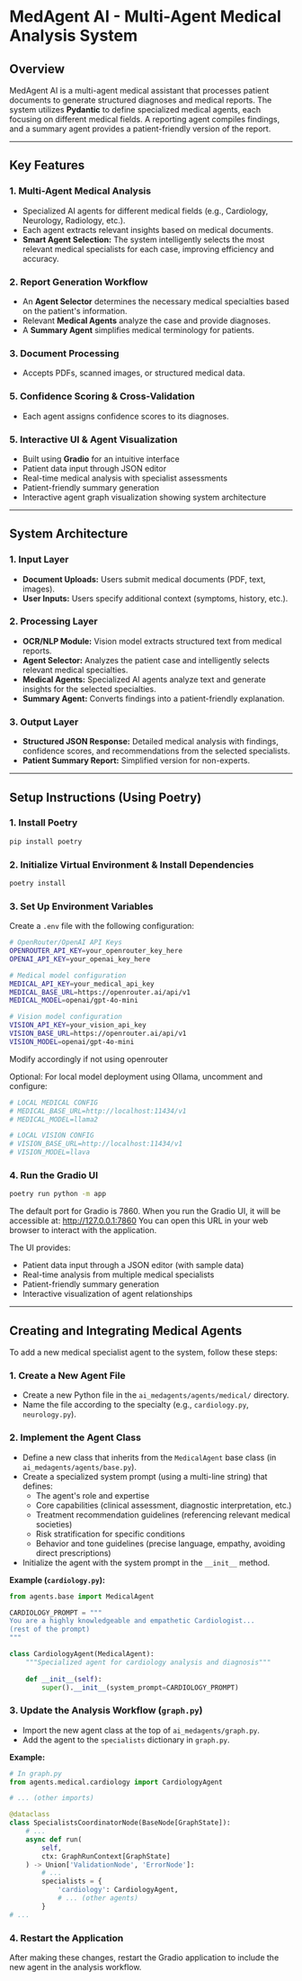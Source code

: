 # **MedAgent AI - Multi-Agent Medical Analysis System**

## **Overview**
MedAgent AI is a multi-agent medical assistant that processes patient documents to generate structured diagnoses and medical reports. The system utilizes **Pydantic** to define specialized medical agents, each focusing on different medical fields. A reporting agent compiles findings, and a summary agent provides a patient-friendly version of the report.

---

## **Key Features**

### **1. Multi-Agent Medical Analysis**
- Specialized AI agents for different medical fields (e.g., Cardiology, Neurology, Radiology, etc.).
- Each agent extracts relevant insights based on medical documents.
- **Smart Agent Selection:** The system intelligently selects the most relevant medical specialists for each case, improving efficiency and accuracy.

### **2. Report Generation Workflow**
- An **Agent Selector** determines the necessary medical specialties based on the patient's information.
- Relevant **Medical Agents** analyze the case and provide diagnoses.
- A **Summary Agent** simplifies medical terminology for patients.

### **3. Document Processing**
- Accepts PDFs, scanned images, or structured medical data.

### **5. Confidence Scoring & Cross-Validation**
- Each agent assigns confidence scores to its diagnoses.

### **5. Interactive UI & Agent Visualization**
- Built using **Gradio** for an intuitive interface
- Patient data input through JSON editor
- Real-time medical analysis with specialist assessments
- Patient-friendly summary generation
- Interactive agent graph visualization showing system architecture

---

## **System Architecture**

### **1. Input Layer**
- **Document Uploads:** Users submit medical documents (PDF, text, images).
- **User Inputs:** Users specify additional context (symptoms, history, etc.).

### **2. Processing Layer**
- **OCR/NLP Module:** Vision model extracts structured text from medical reports.
- **Agent Selector:** Analyzes the patient case and intelligently selects relevant medical specialties.
- **Medical Agents:** Specialized AI agents analyze text and generate insights for the selected specialties.
- **Summary Agent:** Converts findings into a patient-friendly explanation.

### **3. Output Layer**
- **Structured JSON Response:** Detailed medical analysis with findings, confidence scores, and recommendations from the selected specialists.
- **Patient Summary Report:** Simplified version for non-experts.

---

## **Setup Instructions (Using Poetry)**

### **1. Install Poetry**
```sh
pip install poetry
```

### **2. Initialize Virtual Environment & Install Dependencies**
```sh
poetry install
```

### **3. Set Up Environment Variables**
Create a `.env` file with the following configuration:

```sh
# OpenRouter/OpenAI API Keys
OPENROUTER_API_KEY=your_openrouter_key_here
OPENAI_API_KEY=your_openai_key_here

# Medical model configuration
MEDICAL_API_KEY=your_medical_api_key
MEDICAL_BASE_URL=https://openrouter.ai/api/v1
MEDICAL_MODEL=openai/gpt-4o-mini

# Vision model configuration
VISION_API_KEY=your_vision_api_key
VISION_BASE_URL=https://openrouter.ai/api/v1    
VISION_MODEL=openai/gpt-4o-mini
```

Modify accordingly if not using openrouter

Optional: For local model deployment using Ollama, uncomment and configure:
```sh
# LOCAL MEDICAL CONFIG
# MEDICAL_BASE_URL=http://localhost:11434/v1
# MEDICAL_MODEL=llama2

# LOCAL VISION CONFIG
# VISION_BASE_URL=http://localhost:11434/v1
# VISION_MODEL=llava
```

### **4. Run the Gradio UI**
```sh
poetry run python -m app
```

The default port for Gradio is 7860. When you run the Gradio UI, it will be accessible at: http://127.0.0.1:7860
You can open this URL in your web browser to interact with the application.

The UI provides:
- Patient data input through a JSON editor (with sample data)
- Real-time analysis from multiple medical specialists
- Patient-friendly summary generation
- Interactive visualization of agent relationships

---

## **Creating and Integrating Medical Agents**

To add a new medical specialist agent to the system, follow these steps:

### **1. Create a New Agent File**
- Create a new Python file in the `ai_medagents/agents/medical/` directory.
- Name the file according to the specialty (e.g., `cardiology.py`, `neurology.py`).

### **2. Implement the Agent Class**
- Define a new class that inherits from the `MedicalAgent` base class (in `ai_medagents/agents/base.py`).
- Create a specialized system prompt (using a multi-line string) that defines:
    - The agent's role and expertise
    - Core capabilities (clinical assessment, diagnostic interpretation, etc.)
    - Treatment recommendation guidelines (referencing relevant medical societies)
    - Risk stratification for specific conditions
    - Behavior and tone guidelines (precise language, empathy, avoiding direct prescriptions)
- Initialize the agent with the system prompt in the `__init__` method.

**Example (`cardiology.py`):**
```python
from agents.base import MedicalAgent

CARDIOLOGY_PROMPT = """
You are a highly knowledgeable and empathetic Cardiologist...
(rest of the prompt)
"""

class CardiologyAgent(MedicalAgent):
    """Specialized agent for cardiology analysis and diagnosis"""
    
    def __init__(self):
        super().__init__(system_prompt=CARDIOLOGY_PROMPT)
```

### **3. Update the Analysis Workflow (`graph.py`)**

- Import the new agent class at the top of `ai_medagents/graph.py`.
- Add the agent to the `specialists` dictionary in `graph.py`.

**Example:**
```python
# In graph.py
from agents.medical.cardiology import CardiologyAgent

# ... (other imports)

@dataclass
class SpecialistsCoordinatorNode(BaseNode[GraphState]):
    # ...
    async def run(
        self,
        ctx: GraphRunContext[GraphState]
    ) -> Union['ValidationNode', 'ErrorNode']:
        # ...
        specialists = {
            'cardiology': CardiologyAgent,
            # ... (other agents)
        }
# ...
```

### **4. Restart the Application**
After making these changes, restart the Gradio application to include the new agent in the analysis workflow.
